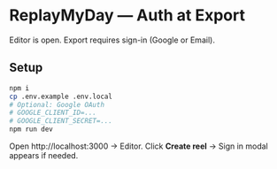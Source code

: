 # ReplayMyDay — Auth at Export

Editor is open. Export requires sign-in (Google or Email).

## Setup
```bash
npm i
cp .env.example .env.local
# Optional: Google OAuth
# GOOGLE_CLIENT_ID=...
# GOOGLE_CLIENT_SECRET=...
npm run dev
```
Open http://localhost:3000 → Editor. Click **Create reel** → Sign in modal appears if needed.
